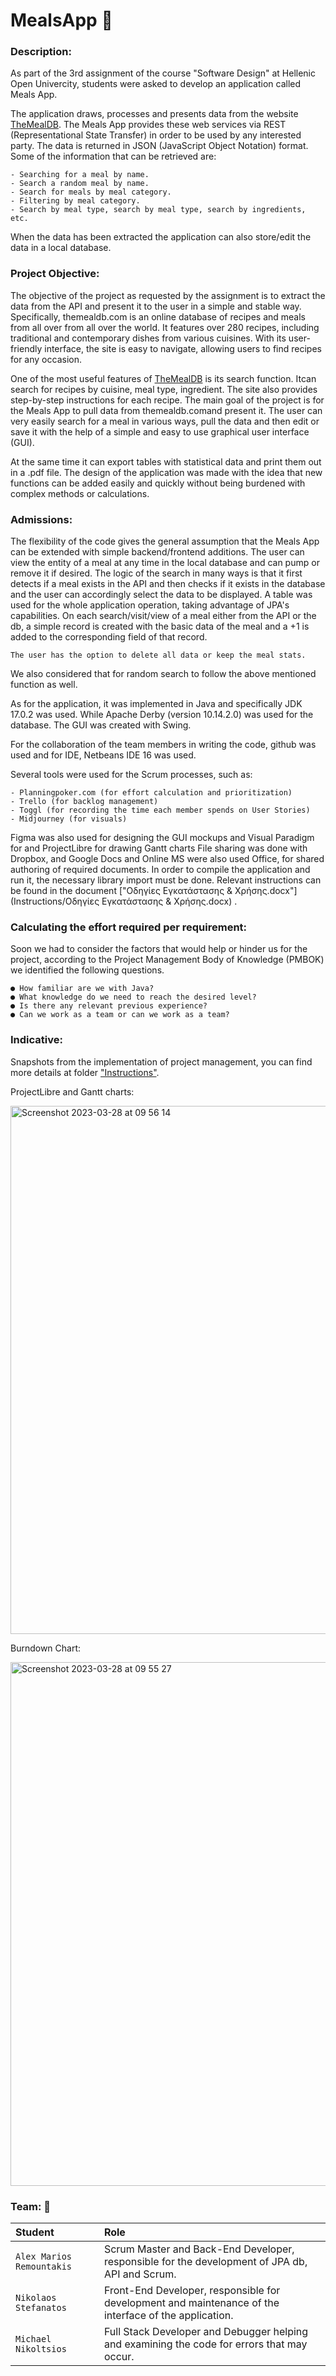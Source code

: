 # MealsApp :spaghetti:

### Description:

  As part of the 3rd assignment of the course "Software Design" at Hellenic Open Univercity, 
  students were asked to develop an application called Meals App.

  The application draws, processes and presents data from the website [TheMealDB](https://themealdb.com/api.php). 
The Meals App provides these web services via REST (Representational State Transfer) in order to be used by any interested party.
The data is returned in JSON (JavaScript Object Notation) format.
Some of the information that can be retrieved are:
```
- Searching for a meal by name.
- Search a random meal by name.
- Search for meals by meal category.
- Filtering by meal category.
- Search by meal type, search by meal type, search by ingredients, etc.
```

  When the data has been extracted the application can also store/edit the data in a local database.


### Project Objective:

  The objective of the project as requested by the assignment is to extract the data from the API and present it to the user in a simple and stable way.
Specifically, themealdb.com is an online database of recipes and meals from all over from all over the world. It features over 280 recipes, including traditional and contemporary dishes from various cuisines. With its user-friendly interface, the site is easy to navigate, allowing users to find recipes for any occasion.

  One of the most useful features of [TheMealDB](https://themealdb.com/api.php)  is its search function. Itcan search for recipes by cuisine, meal type, ingredient. The site also provides step-by-step instructions for each recipe.
  The main goal of the project is for the Meals App to pull data from themealdb.comand present it. The user can very easily search for a meal in various ways, pull the data and then edit or save it with the help of a simple and easy to use graphical user interface (GUI).

  At the same time it can export tables with statistical data and print them out in a .pdf file.
The design of the application was made with the idea that new functions can be added easily and quickly
without being burdened with complex methods or calculations.


### Admissions:

The flexibility of the code gives the general assumption that the Meals App can be extended with simple backend/frontend additions.
The user can view the entity of a meal at any time in the local database and can pump or remove it if desired. The logic of the search in many ways is that it first detects if a meal exists in the API and then checks if it exists in the database and the user can accordingly select the data to be displayed.
A table was used for the whole application operation, taking advantage of JPA's capabilities.
On each search/visit/view of a meal either from the API or the db, a simple record is created with the basic data of the meal and a +1 is added to the corresponding field of that record.
```
The user has the option to delete all data or keep the meal stats.
```
We also considered that for random search to follow the above mentioned function as well.

As for the application, it was implemented in Java and specifically JDK 17.0.2 was used. While Apache Derby (version 10.14.2.0) was used for the database. The GUI was created with Swing.

For the collaboration of the team members in writing the code, github was used and for IDE, Netbeans IDE 16 was used.

Several tools were used for the Scrum processes, such as:
```
- Planningpoker.com (for effort calculation and prioritization)
- Trello (for backlog management)
- Toggl (for recording the time each member spends on User Stories)
- Midjourney (for visuals)
```
Figma was also used for designing the GUI mockups and Visual Paradigm for and ProjectLibre for drawing Gantt charts
File sharing was done with Dropbox, and Google Docs and Online MS were also used Office, for shared authoring of required documents.
In order to compile the application and run it, the necessary library import must be done.
Relevant instructions can be found in the document ["Οδηγίες Εγκατάστασης & Χρήσης.docx"](Instructions/Οδηγίες Εγκατάστασης & Χρήσης.docx) .


### Calculating the effort required per requirement:
  Soon we had to consider the factors that would help or hinder us for the project, according to the Project Management Body of Knowledge (PMBOK) we identified the following questions.
```
● How familiar are we with Java?
● What knowledge do we need to reach the desired level?
● Is there any relevant previous experience?
● Can we work as a team or can we work as a team?
```


### Indicative:

Snapshots from the implementation of project management, you can find more details at folder ["Instructions"](Instructions).

ProjectLibre and Gantt charts:

<img width="845" alt="Screenshot 2023-03-28 at 09 56 14" src="https://user-images.githubusercontent.com/32077784/228154684-60962020-c460-45b8-b710-f1b551583b78.png">

Burndown Chart:

<img width="838" alt="Screenshot 2023-03-28 at 09 55 27" src="https://user-images.githubusercontent.com/32077784/228155587-fe0fe299-0669-4f7b-b3a9-3ee72879b79c.png">

### Team: :handshake:
|Student|Role|
|:---|:---|
|`Alex Marios Remountakis`|Scrum Master and Back-End Developer, responsible for the development of JPA db, API and Scrum.|
|`Nikolaos Stefanatos`|Front-End Developer, responsible for development and maintenance of the interface of the application.|
|`Michael Nikoltsios`|Full Stack Developer and Debugger helping and examining the code for errors that may occur.|
